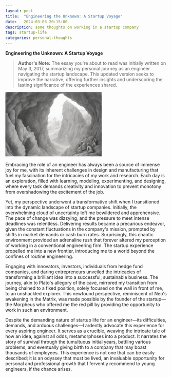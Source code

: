 ```yaml
---
layout: post
title:  "Engineering the Unknown: A Startup Voyage"
date:   2024-03-03 20:15:00
description: some thoughts on working in a startup company
tags: startup-life 
categories: personal-thoughts
---
```


**Engineering the Unknown: A Startup Voyage**

> **Author's Note:** The essay you're about to read was initially written on May 3, 2017, summarizing my personal journey as an engineer navigating the startup landscape. This updated version seeks to improve the narrative, offering further insights and underscoring the lasting significance of the experiences shared.

<img src="/assets/img/Plato-cave.png" alt="plato’s allegory of the cave" width="300" height="200">


Embracing the role of an engineer has always been a source of immense joy for me, with its inherent challenges in design and manufacturing that fuel my fascination for the intricacies of my work and research. Each day is an exploration, filled with learning, modeling, experimenting, and designing, where every task demands creativity and innovation to prevent monotony from overshadowing the excitement of the job.

Yet, my perspective underwent a transformative shift when I transitioned into the dynamic landscape of startup companies. Initially, the overwhelming cloud of uncertainty left me bewildered and apprehensive. The pace of change was dizzying, and the pressure to meet intense deadlines was relentless. Delivering results became a precarious endeavor, given the constant fluctuations in the company's mission, prompted by shifts in market demands or cash burn rates. Surprisingly, this chaotic environment provided an adrenaline rush that forever altered my perception of working in a conventional engineering firm. The startup experience propelled me into a new frontier, introducing me to a world beyond the confines of routine engineering.

Engaging with innovators, investors, individuals from hedge fund companies, and daring entrepreneurs unveiled the intricacies of transforming a brilliant idea into a successful, sustainable business. The journey, akin to Plato's allegory of the cave, mirrored my transition from being chained to a fixed position, solely focused on the wall in front of me, to an unshackled explorer. This newfound perspective, reminiscent of Neo's awakening in the Matrix, was made possible by the founder of the startup—the Morpheus who offered me the red pill by providing the opportunity to work in such an environment.

Despite the demanding nature of startup life for an engineer—its difficulties, demands, and arduous challenges—I ardently advocate this experience for every aspiring engineer. It serves as a crucible, weaving the intricate tale of how an idea, against all odds, metamorphoses into a product. It narrates the story of survival through the tumultuous initial years, battling various problems, and eventually giving birth to a company that may boast thousands of employees. This experience is not one that can be easily described; it is an odyssey that must be lived, an invaluable opportunity for personal and professional growth that I fervently recommend to young engineers, if the chance arises.


